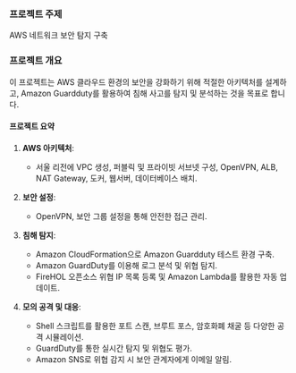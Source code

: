 ### 프로젝트 주제

AWS 네트워크 보안 탐지 구축


### 프로젝트 개요

이 프로젝트는 AWS 클라우드 환경의 보안을 강화하기 위해 적절한 아키텍처를 설계하고, Amazon Guardduty를 활용하여 침해 사고를 탐지 및 분석하는 것을 목표로 합니다.


#### 프로젝트 요약

1. **AWS 아키텍처**:
   - 서울 리전에 VPC 생성, 퍼블릭 및 프라이빗 서브넷 구성, OpenVPN, ALB, NAT Gateway, 도커, 웹서버, 데이터베이스 배치.

2. **보안 설정**:
   - OpenVPN, 보안 그룹 설정을 통해 안전한 접근 관리.

3. **침해 탐지**:
   - Amazon CloudFormation으로 Amazon Guardduty 테스트 환경 구축.
   - Amazon GuardDuty를 이용해 로그 분석 및 위협 탐지.
   - FireHOL 오픈소스 위협 IP 목록 등록 및 Amazon Lambda를 활용한 자동 업데이트.

4. **모의 공격 및 대응**:
   - Shell 스크립트를 활용한 포트 스캔, 브루트 포스, 암호화폐 채굴 등 다양한 공격 시뮬레이션.
   - GuardDuty를 통한 실시간 탐지 및 위협도 평가.
   - Amazon SNS로 위협 감지 시 보안 관계자에게 이메일 알림.
